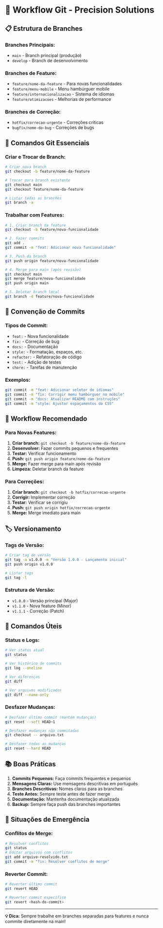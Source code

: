 # 🚀 Workflow Git - Precision Solutions

## 📋 **Estrutura de Branches**

### **Branches Principais:**
- `main` - Branch principal (produção)
- `develop` - Branch de desenvolvimento

### **Branches de Feature:**
- `feature/nome-da-feature` - Para novas funcionalidades
- `feature/menu-mobile` - Menu hambúrguer mobile
- `feature/internacionalizacao` - Sistema de idiomas
- `feature/otimizacoes` - Melhorias de performance

### **Branches de Correção:**
- `hotfix/correcao-urgente` - Correções críticas
- `bugfix/nome-do-bug` - Correções de bugs

## 🔄 **Comandos Git Essenciais**

### **Criar e Trocar de Branch:**
```bash
# Criar nova branch
git checkout -b feature/nome-da-feature

# Trocar para branch existente
git checkout main
git checkout feature/nome-da-feature

# Listar todas as branches
git branch -a
```

### **Trabalhar com Features:**
```bash
# 1. Criar branch da feature
git checkout -b feature/nova-funcionalidade

# 2. Fazer commits
git add .
git commit -m "feat: Adicionar nova funcionalidade"

# 3. Push da branch
git push origin feature/nova-funcionalidade

# 4. Merge para main (após revisão)
git checkout main
git merge feature/nova-funcionalidade
git push origin main

# 5. Deletar branch local
git branch -d feature/nova-funcionalidade
```

## 📝 **Convenção de Commits**

### **Tipos de Commit:**
- `feat:` - Nova funcionalidade
- `fix:` - Correção de bug
- `docs:` - Documentação
- `style:` - Formatação, espaços, etc.
- `refactor:` - Refatoração de código
- `test:` - Adição de testes
- `chore:` - Tarefas de manutenção

### **Exemplos:**
```bash
git commit -m "feat: Adicionar seletor de idiomas"
git commit -m "fix: Corrigir menu hambúrguer no mobile"
git commit -m "docs: Atualizar README com instruções"
git commit -m "style: Ajustar espaçamentos do CSS"
```

## 🌟 **Workflow Recomendado**

### **Para Novas Features:**
1. **Criar branch:** `git checkout -b feature/nome-da-feature`
2. **Desenvolver:** Fazer commits pequenos e frequentes
3. **Testar:** Verificar funcionamento
4. **Push:** `git push origin feature/nome-da-feature`
5. **Merge:** Fazer merge para main após revisão
6. **Limpeza:** Deletar branch da feature

### **Para Correções:**
1. **Criar branch:** `git checkout -b hotfix/correcao-urgente`
2. **Corrigir:** Implementar correção
3. **Testar:** Verificar se corrigiu
4. **Push:** `git push origin hotfix/correcao-urgente`
5. **Merge:** Merge imediato para main

## 🏷️ **Versionamento**

### **Tags de Versão:**
```bash
# Criar tag de versão
git tag -a v1.0.0 -m "Versão 1.0.0 - Lançamento inicial"
git push origin v1.0.0

# Listar tags
git tag -l
```

### **Estrutura de Versão:**
- `v1.0.0` - Versão principal (Major)
- `v1.1.0` - Nova feature (Minor)
- `v1.1.1` - Correção (Patch)

## 🔧 **Comandos Úteis**

### **Status e Logs:**
```bash
# Ver status atual
git status

# Ver histórico de commits
git log --oneline

# Ver diferenças
git diff

# Ver arquivos modificados
git diff --name-only
```

### **Desfazer Mudanças:**
```bash
# Desfazer último commit (mantém mudanças)
git reset --soft HEAD~1

# Desfazer mudanças não commitadas
git checkout -- arquivo.txt

# Desfazer todas as mudanças
git reset --hard HEAD
```

## 📚 **Boas Práticas**

1. **Commits Pequenos:** Faça commits frequentes e pequenos
2. **Mensagens Claras:** Use mensagens descritivas em português
3. **Branches Descritivas:** Nomes claros para as branches
4. **Teste Antes:** Sempre teste antes de fazer merge
5. **Documentação:** Mantenha documentação atualizada
6. **Backup:** Sempre faça push das branches importantes

## 🚨 **Situações de Emergência**

### **Conflitos de Merge:**
```bash
# Resolver conflitos
git status
# Editar arquivos com conflitos
git add arquivo-resolvido.txt
git commit -m "fix: Resolver conflitos de merge"
```

### **Reverter Commit:**
```bash
# Reverter último commit
git revert HEAD

# Reverter commit específico
git revert <hash-do-commit>
```

---

**💡 Dica:** Sempre trabalhe em branches separadas para features e nunca commite diretamente na main!

